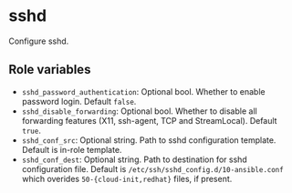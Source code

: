# sshd

Configure sshd.

## Role variables

- `sshd_password_authentication`: Optional bool. Whether to enable password login. Default `false`.
- `sshd_disable_forwarding`: Optional bool. Whether to disable all forwarding features (X11, ssh-agent, TCP and StreamLocal). Default `true`.
- `sshd_conf_src`: Optional string. Path to sshd configuration template. Default is in-role template.
- `sshd_conf_dest`: Optional string. Path to destination for sshd configuration file. Default is `/etc/ssh/sshd_config.d/10-ansible.conf` which overides `50-{cloud-init,redhat}` files, if present.
